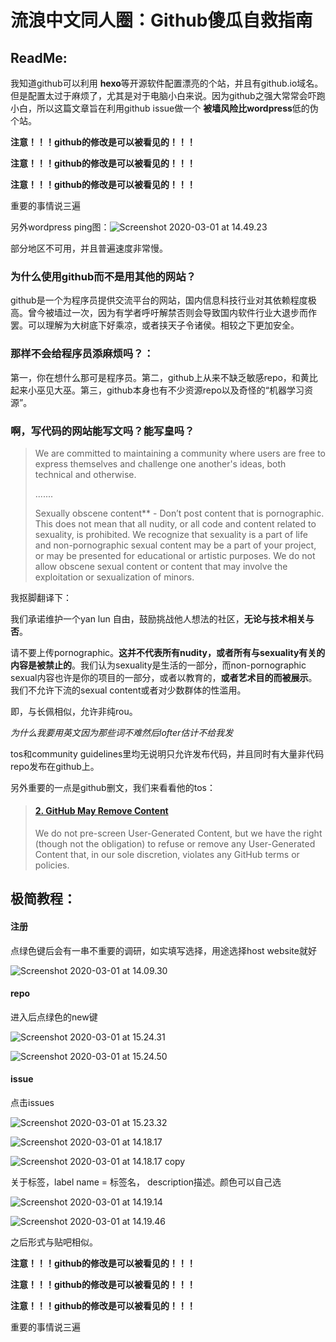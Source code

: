 

# 流浪中文同人圈：Github傻瓜自救指南

## ReadMe:

我知道github可以利用 **hexo**等开源软件配置漂亮的个站，并且有github.io域名。但是配置太过于麻烦了，尤其是对于电脑小白来说。因为github之强大常常会吓跑小白，所以这篇文章旨在利用github issue做一个 **被墙风险比wordpress**低的伪个站。

**注意！！！github的修改是可以被看见的！！！**

**注意！！！github的修改是可以被看见的！！！**

**注意！！！github的修改是可以被看见的！！！**

重要的事情说三遍

另外wordpress ping图：![Screenshot 2020-03-01 at 14.49.23](https://github.com/sandasjlda/4fg/blob/master/images/6File)


部分地区不可用，并且普遍速度非常慢。

### 为什么使用github而不是用其他的网站？

github是一个为程序员提供交流平台的网站，国内信息科技行业对其依赖程度极高。曾今被墙过一次，因为有学者呼吁解禁否则会导致国内软件行业大退步而作罢。可以理解为大树底下好乘凉，或者挟天子令诸侯。相较之下更加安全。

### 那样不会给程序员添麻烦吗？：

第一，你在想什么那可是程序员。第二，github上从来不缺乏敏感repo，和黄比起来小巫见大巫。第三，github本身也有不少资源repo以及奇怪的“机器学习资源”。

### 啊，写代码的网站能写文吗？能写皇吗？



> We are committed to maintaining a community where users are free to express themselves and challenge one another's ideas, both technical and otherwise. 
>
> .......
>
> Sexually obscene content** - Don’t post content that is pornographic. This does not mean that all nudity, or all code and content related to sexuality, is prohibited. We recognize that sexuality is a part of life and non-pornographic sexual content may be a part of your project, or may be presented for educational or artistic purposes. We do not allow obscene sexual content or content that may involve the exploitation or sexualization of minors.

我抠脚翻译下：

我们承诺维护一个yan lun 自由，鼓励挑战他人想法的社区，**无论与技术相关与否**。

请不要上传pornographic。**这并不代表所有nudity，或者所有与sexuality有关的内容是被禁止的**。我们认为sexuality是生活的一部分，而non-pornographic sexual内容也许是你的项目的一部分，或者以教育的，**或者艺术目的而被展示**。我们不允许下流的sexual content或者对少数群体的性滥用。

即，与长佩相似，允许非纯rou。

*为什么我要用英文因为那些词不难然后lofter估计不给我发*

tos和community guidelines里均无说明只允许发布代码，并且同时有大量非代码repo发布在github上。

另外重要的一点是github删文，我们来看看他的tos：

> #### [2. GitHub May Remove Content](https://help.github.com/en/github/site-policy/github-terms-of-service#2-github-may-remove-content)
>
> We do not pre-screen User-Generated Content, but we have the right (though not the obligation) to refuse or remove any User-Generated Content that, in our sole discretion, violates any GitHub terms or policies.



## 极简教程：

#### 注册

点绿色键后会有一串不重要的调研，如实填写选择，用途选择host website就好

![Screenshot 2020-03-01 at 14.09.30](https://github.com/sandasjlda/4fg/blob/master/images/1File)



#### repo

进入后点绿色的new键

![Screenshot 2020-03-01 at 15.24.31](https://github.com/sandasjlda/4fg/blob/master/images/8File)

![Screenshot 2020-03-01 at 15.24.50](https://github.com/sandasjlda/4fg/blob/master/images/9File)

#### issue

点击issues

![Screenshot 2020-03-01 at 15.23.32](https://github.com/sandasjlda/4fg/blob/master/images/7File)

![Screenshot 2020-03-01 at 14.18.17](https://github.com/sandasjlda/4fg/blob/master/images/2File)



![Screenshot 2020-03-01 at 14.18.17 copy](https://github.com/sandasjlda/4fg/blob/master/images/3File)

关于标签，label name = 标签名， description描述。颜色可以自己选

![Screenshot 2020-03-01 at 14.19.14](https://github.com/sandasjlda/4fg/blob/master/images/4File)

![Screenshot 2020-03-01 at 14.19.46](https://github.com/sandasjlda/4fg/blob/master/images/5File)



之后形式与贴吧相似。

**注意！！！github的修改是可以被看见的！！！**

**注意！！！github的修改是可以被看见的！！！**

**注意！！！github的修改是可以被看见的！！！**

重要的事情说三遍

